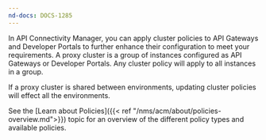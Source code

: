 ```yaml
---
nd-docs: DOCS-1285
---
```


In API Connectivity Manager, you can apply cluster policies to API Gateways and Developer Portals to further enhance their configuration to meet your requirements. A proxy cluster is a group of instances configured as API Gateways or Developer Portals. Any cluster policy will apply to all instances in a group.

If a proxy cluster is shared between environments, updating cluster policies will effect all the environments.

See the [Learn about Policies]({{< ref "/nms/acm/about/policies-overview.md">}}) topic for an overview of the different policy types and available policies.
